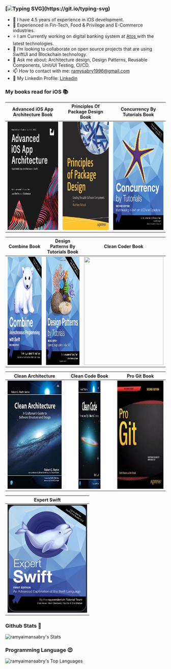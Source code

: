 

### [![Typing SVG](https://readme-typing-svg.herokuapp.com?font=Architects+Daughter&color=D79921&size=30&lines=Hi+I'm+Ramy+Sabry+👋;An+iOS+Software+Engineer...;)](https://git.io/typing-svg)

- 🔭 I have 4.5 years of experience in iOS development.
- 🌱 Experienced in Fin-Tech, Food & Privilege and E-Commerce industries.
- ⭐️ I am Currently working on digital banking system at <a href="https://atos.net/en/">Atos </a> with the latest technologies.
- 💼 I’m looking to collaborate on open source projects that are using SwiftUI and Blockchain technology.
- 💬 Ask me about: Architecture design, Design Patterns, Reusable Components, Unit/UI Testing, CI/CD.
- 📫 How to contact with me: ramysabry1996@gmail.com
- 🔗 My Linkedin Profile: [Linkedin](https://www.linkedin.com/in/ramy-sabry-153770117)



### My books read for iOS 📚

 Advanced iOS App Architecture Book | Principles Of Package Design Book | Concurrency By Tutorials Book
:-------------------------:|:-------------------------:|:-------------------------:
<img src="./Images/advanced-ios-app-architecture.png" width="250" height="340"> |  <img src="./Images/principles-of-package-design.jpg" width="250" height="340"> |  <img src="./Images/concurrency-by-tutorials.png" width="250" height="340">

Combine Book | Design Patterns By Tutorials Book | Clean Coder Book
:-------------------------:|:-------------------------:|:-------------------------:
<img src="./Images/combine.png" width="250" height="340"> |  <img src="./Images/design-patterns-by-tutorials.jpg" width="250" height="340"> |  <img src="./Images/clean-coder.png" width="250" height="340">

Clean Architecture | Clean Code Book | Pro Git Book
:-------------------------:|:-------------------------:|:-------------------------:
<img src="./Images/clean-architecture.jpg" width="250" height="340"> |  <img src="./Images/clean-code.jpeg" width="250" height="340"> |  <img src="./Images/pro-git.jpg" width="250" height="340">

Expert Swift |
:-------------------------:|
<img src="./Images/expert-swift.png" width="250" height="340"> |



### Github Stats 🥇

![ramyaimansabry's Stats](https://github-readme-stats.vercel.app/api?username=ramyaimansabry&theme=vue-dark&show_icons=true&hide_border=true&count_private=true)



### Programming Language 😍

![ramyaimansabry's Top Languages](https://github-readme-stats.vercel.app/api/top-langs/?username=ramyaimansabry&theme=vue-dark&show_icons=true&hide_border=true&layout=compact)

